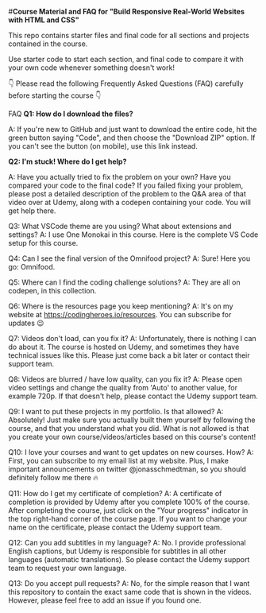 #**Course Material and FAQ for "Build Responsive Real-World Websites with HTML and CSS"**

This repo contains starter files and final code for all sections and projects contained in the course.

Use starter code to start each section, and final code to compare it with your own code whenever something doesn't work!

👇 Please read the following Frequently Asked Questions (FAQ) carefully before starting the course 👇

FAQ
**Q1: How do I download the files?**

A: If you're new to GitHub and just want to download the entire code, hit the green button saying "Code", and then choose the "Download ZIP" option. If you can't see the button (on mobile), use this link instead.

**Q2: I'm stuck! Where do I get help?** 

A: Have you actually tried to fix the problem on your own? Have you compared your code to the final code? If you failed fixing your problem, please post a detailed description of the problem to the Q&A area of that video over at Udemy, along with a codepen containing your code. You will get help there.

Q3: What VSCode theme are you using? What about extensions and settings?
A: I use One Monokai in this course. Here is the complete VS Code setup for this course.

Q4: Can I see the final version of the Omnifood project?
A: Sure! Here you go: Omnifood.

Q5: Where can I find the coding challenge solutions?
A: They are all on codepen, in this collection.

Q6: Where is the resources page you keep mentioning?
A: It's on my website at https://codingheroes.io/resources. You can subscribe for updates 😉

Q7: Videos don't load, can you fix it?
A: Unfortunately, there is nothing I can do about it. The course is hosted on Udemy, and sometimes they have technical issues like this. Please just come back a bit later or contact their support team.

Q8: Videos are blurred / have low quality, can you fix it?
A: Please open video settings and change the quality from 'Auto' to another value, for example 720p. If that doesn't help, please contact the Udemy support team.

Q9: I want to put these projects in my portfolio. Is that allowed?
A: Absolutely! Just make sure you actually built them yourself by following the course, and that you understand what you did. What is not allowed is that you create your own course/videos/articles based on this course's content!

Q10: I love your courses and want to get updates on new courses. How?
A: First, you can subscribe to my email list at my website. Plus, I make important announcements on twitter @jonasschmedtman, so you should definitely follow me there 🔥

Q11: How do I get my certificate of completion?
A: A certificate of completion is provided by Udemy after you complete 100% of the course. After completing the course, just click on the "Your progress" indicator in the top right-hand corner of the course page. If you want to change your name on the certificate, please contact the Udemy support team.

Q12: Can you add subtitles in my language?
A: No. I provide professional English captions, but Udemy is responsible for subtitles in all other languages (automatic translations). So please contact the Udemy support team to request your own language.

Q13: Do you accept pull requests?
A: No, for the simple reason that I want this repository to contain the exact same code that is shown in the videos. However, please feel free to add an issue if you found one.
